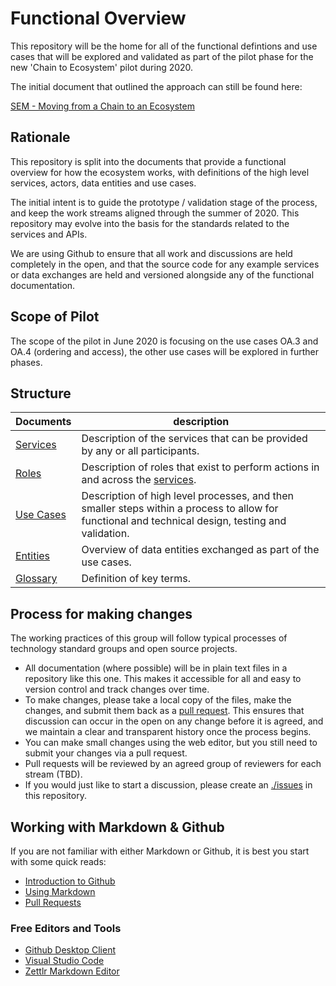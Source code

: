 # Functional Overview

This repository will be the home for all of the functional defintions and use cases that will be explored and validated as part of the pilot phase for the new 'Chain to Ecosystem' pilot during 2020.

The initial document that outlined the approach can still be found here:

[SEM - Moving from a Chain to an Ecosystem](https://github.com/stichtingsem/functional-overview/raw/master/documents/sBDL%20-%20Moving%20from%20a%20Chain%20to%20an%20Ecosystem%20-%20v2.docx)

## Rationale

This repository is split into the documents that provide a functional overview for how the ecosystem works, with definitions of the high level services, actors, data entities and use cases.

The initial intent is to guide the prototype / validation stage of the process, and keep the work streams aligned through the summer of 2020.  This repository may evolve into the basis for the standards related to the services and APIs.

We are using Github to ensure that all work and discussions are held completely in the open, and that the source code for any example services or data exchanges are held and versioned alongside any of the functional documentation.

## Scope of Pilot

The scope of the pilot in June 2020 is focusing on the use cases OA.3 and OA.4 (ordering and access), the other use cases will be explored in further phases.

## Structure

 Documents | description
-----------|---
 [Services](/services)  |  Description of the services that can be provided by any or all participants.
 [Roles](/roles)     |  Description of roles that exist to perform actions in and across the [services](/services).
 [Use Cases](/use-cases) |  Description of high level processes, and then smaller steps within a process to allow for functional and technical design, testing and validation.
 [Entities](/entities) |  Overview of data entities exchanged as part of the use cases.
[Glossary](glossary.md) |  Definition of key terms.

## Process for making changes

The working practices of this group will follow typical processes of technology standard groups and open source projects.

- All documentation (where possible) will be in plain text files in a repository like this one.  This makes it accessible for all and easy to version control and track changes over time.
- To make changes, please take a local copy of the files, make the changes, and submit them back as a [pull request](https://lab.github.com/githubtraining/reviewing-pull-requests).  This ensures that discussion can occur in the open on any change before it is agreed, and we maintain a clear and transparent history once the process begins.
- You can make small changes using the web editor, but you still need to submit your changes via a pull request.
- Pull requests will be reviewed by an agreed group of reviewers for each stream (TBD).
- If you would just like to start a discussion, please create an [./issues](issue) in this repository.

## Working with Markdown & Github

If you are not familiar with either Markdown or Github, it is best you start with some quick reads:

- [Introduction to Github](https://lab.github.com/githubtraining/introduction-to-github)
- [Using Markdown](https://lab.github.com/githubtraining/communicating-using-markdown)
- [Pull Requests](https://lab.github.com/githubtraining/reviewing-pull-requests)

### Free Editors and Tools

- [Github Desktop Client](https://desktop.github.com/)
- [Visual Studio Code](https://code.visualstudio.com/)
- [Zettlr Markdown Editor](https://www.zettlr.com/)
